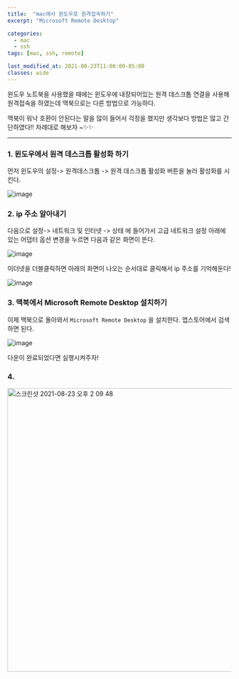 ```yaml
---
title:  "mac에서 윈도우로 원격접속하기"
excerpt: "Microsoft Remote Desktop"

categories:
  - mac
  - ssh
tags: [mac, ssh, remote]

last_modified_at: 2021-08-23T11:00:00-05:00
classes: wide
---
```


윈도우 노트북을 사용했을 때에는 윈도우에 내장되어있는 원격 데스크톱 연결을 사용해 원격접속을 하였는데 맥북으로는 다른 방법으로 가능하다.

맥북이 워낙 호환이 안된다는 말을 많이 들어서 걱정을 했지만 생각보다 방법은 많고 간단하였다!! 차례대로 해보자 ~✨✨

<hr> 

### 1. 윈도우에서 원격 데스크톱 활성화 하기

먼저 윈도우의 설정-> 원격데스크톱 -> 원격 데스크톱 활성화 버튼을 눌러 활성화를 시킨다.

![image](https://user-images.githubusercontent.com/53431568/130391559-c60adb54-dce9-4d85-8597-4f3acfe78416.png)

### 2. ip 주소 알아내기

다음으로 설정-> 네트워크 및 인터넷 -> 상태 에 들어가서 고급 네트워크 설정 아래에 있는 어댑터 옵션 변경을 누르면 다음과 같은 화면이 뜬다.

![image](https://user-images.githubusercontent.com/53431568/130392312-19c2941e-5eed-4020-ab52-74ee05d2bdee.png)

이더넷을 더블클릭하면 아래의 화면이 나오는 순서대로 클릭해서 ip 주소를 기억해둔다!

![image](https://user-images.githubusercontent.com/53431568/130392445-3df394b2-dee3-4150-9b98-60a2f26b9717.png)

### 3. 맥북에서 Microsoft Remote Desktop 설치하기

이제 맥북으로 돌아와서 `Microsoft Remote Desktop` 을 설치한다. 앱스토어에서 검색하면 된다.

![image](https://user-images.githubusercontent.com/53431568/130392656-bbdfb1eb-1231-4758-8c16-288a1cf249e2.png)

다운이 완료되었다면  실행시켜주자!

### 4. 


<img width="636" alt="스크린샷 2021-08-23 오후 2 09 48" src="https://user-images.githubusercontent.com/53431568/130393576-dda36d1d-eee1-4dd8-b4e2-0d6080c35e7b.png">

